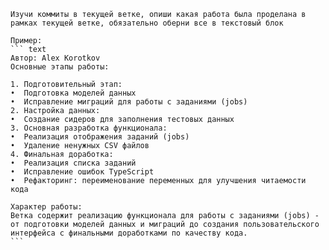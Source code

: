 ````
Изучи коммиты в текущей ветке, опиши какая работа была проделана в рамках текущей ветке, обязательно оберни все в текстовый блок

Пример:
``` text
Автор: Alex Korotkov  
Основные этапы работы:

1. Подготовительный этап:
•  Подготовка моделей данных
•  Исправление миграций для работы с заданиями (jobs)
2. Настройка данных:
•  Создание сидеров для заполнения тестовых данных
3. Основная разработка функционала:
•  Реализация отображения заданий (jobs)
•  Удаление ненужных CSV файлов
4. Финальная доработка:
•  Реализация списка заданий
•  Исправление ошибок TypeScript
•  Рефакторинг: переименование переменных для улучшения читаемости кода

Характер работы:
Ветка содержит реализацию функционала для работы с заданиями (jobs) - от подготовки моделей данных и миграций до создания пользовательского интерфейса с финальными доработками по качеству кода.
```
````

